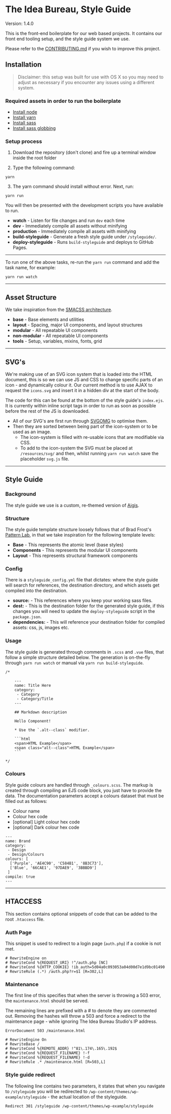 # The Idea Bureau, Style Guide

Version: 1.4.0

This is the front-end boilerplate for our web based projects. It contains our front end tooling setup, and the style guide system we use.

Please refer to the [CONTRIBUTING.md](./CONTRIBUTING.md) if you wish to improve this project.

## **Installation**

> Disclaimer: this setup was built for use with OS X so you may need to adjust as necessary if you encounter any issues using a different system.

### Required assets in order to run the boilerplate

- [Install node](http://nodejs.org/download/)
- [Install yarn](https://yarnpkg.com/en/)
- [Install sass](http://sass-lang.com/install)
- [Install sass globbing](https://github.com/chriseppstein/sass-globbing)

### Setup process

1. Download the repository (don't clone) and fire up a terminal window inside the root folder

2. Type the following command:

```
yarn
```
3. The yarn command should install without error. Next, run:

```
yarn run
```
You will then be presented with the development scripts you have available to run.

* **watch** - Listen for file changes and run `dev` each time
* **dev** - Immediately compile all assets without minifying
* **production** - Immediately compile all assets with minifying
* **build-styleguide** - Generate a fresh style guide under `/styleguide/`.
* **deploy-styleguide** - Runs `build-styleguide` and deploys to GitHub Pages.

---

To run one of the above tasks, re-run the `yarn run` command and add the task name, for example:

```
yarn run watch
```

---

## **Asset Structure**

We take inspiration from the [SMACSS architecture](https://smacss.com/).

- **base** - Base elements and utilities
- **layout** - Spacing, major UI components, and layout structures
- **modular** - All repeatable UI components
- **non-modular** - All repeatable UI components
- **tools** - Setup, variables, mixins, fonts, grid

---

## **SVG's**

We're making use of an SVG icon system that is loaded into the HTML document, this is so we can use JS and CSS to change specific parts of an icon - and dynamically colour it. Our current method is to use AJAX to request the `icons.svg` and insert it in a hidden div at the start of the body.

The code for this can be found at the bottom of the style guide's `index.ejs`. It is currently within inline script tags in order to run as soon as possible before the rest of the JS is downloaded.

- All of our SVG's are first run through [SVGOMG](https://jakearchibald.github.io/svgomg/) to optimise them.
- Then they are sorted between being part of the icon-system or to be used as an image.
	- The icon-system is filled with re-usable icons that are modifiable via CSS.
	- To add to the icon-system the SVG must be placed at `/resources/svg/` and then, whilst running `yarn run watch` save the placeholder `svg.js` file.

---

## **Style Guide**

### Background

The style guide we use is a custom, re-themed version of [Aigis](https://pxgrid.github.io/aigis/).

### Structure

The style guide template structure loosely follows that of Brad Frost's [Pattern Lab](http://patternlab.io/about.html), in that we take inspiration for the following template levels:

- **Base** - This represents the atomic level (base styles)
- **Components** - This represents the modular UI components
- **Layout** - This represents structural framework components

### Config

There is a `styleguide_config.yml` file that dictates: where the style guide will search for references, the destination directory, and which assets get compiled into the destination.

- **source:** - This references where you keep your working sass files.
- **dest:** - This is the destination folder for the generated style guide, if this changes you will need to update the `deploy-styleguide` script in the `package.json`.
- **dependencies:** - This will reference your destination folder for compiled assets: css, js, images etc.

### Usage

The style guide is generated through comments in `.scss` and `.vue` files, that follow a simple structure detailed below. The generation is on-the-fly through `yarn run watch` or manual via `yarn run build-styleguide`.

```
/*

	---
	name: Title Here
	category:
	 - Category
	 - Category/Title
	---

	## Markdown description

	Hello Component!

	* Use the `.alt--class` modifier.

	```html
	<span>HTML Example</span>
	<span class="alt--class">HTML Example</span>
	```

*/
```

### Colours

Style guide colours are handled through `_colours.scss`. The markup is created through compiling an EJS code block, you just have to provide the data. The documentation parameters accept a colours dataset that must be filled out as follows:

- Colour name
- Colour hex code
- [optional] Light colour hex code
- [optional] Dark colour hex code

```
---
name: Brand
category:
 - Design
 - Design/Colours
colours: [
  ['Purple', 'AE4C90', 'C584B1', '8B3C73'],
  ['Blue', '66CAE1', '97DAE9', '3BBBD9']
 ]
compile: true
---
```
---
## **HTACCESS**

This section contains optional snippets of code that can be added to the root `.htaccess` file.

### Auth Page

This snippet is used to redirect to a login page (`auth.php`) if a cookie is not met.

```
# RewriteEngine on
# RewriteCond %{REQUEST_URI} !^/auth.php [NC]
# RewriteCond %{HTTP_COOKIE} !ib_auth=5d04a0c093053a04d00d7e1d9bc01490
# RewriteRule (.*) /auth.php?r=$1 [R=302,L]
```

### Maintenance

The first line of this specifies that when the server is throwing a 503 error, the `maintenance.html` should be served.

The remaining lines are prefixed with a # to denote they are commented out. Removing the hashes will throw a 503 and force a redirect to the maintenance page - while ignoring The Idea Bureau Studio's IP address.

```
ErrorDocument 503 /maintenance.html

# RewriteEngine On
# RewriteBase /
# RewriteCond %{REMOTE_ADDR} !^81\.174\.165\.192$
# RewriteCond %{REQUEST_FILENAME} !-f
# RewriteCond %{REQUEST_FILENAME} !-d
# RewriteRule .* /maintenance.html [R=503,L]
```

### Style guide redirect

The following line contains two parameters, it states that when you navigate to `/styleguide` you will be redirected to `/wp-content/themes/wp-example/styleguide` - the actual location of the styleguide.

```
Redirect 301 /styleguide /wp-content/themes/wp-example/styleguide
```
